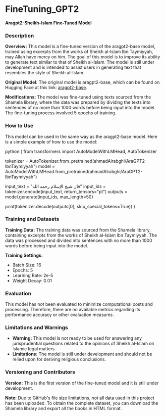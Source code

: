 # FineTuning_GPT2

**Aragpt2-Sheikh-Islam Fine-Tuned Model**

### **Description**
**Overview:**
This model is a fine-tuned version of the aragpt2-base model, trained using excerpts from the works of Sheikh al-Islam Ibn Taymiyyah, may Allah have mercy on him. The goal of this model is to improve its ability to generate text similar to that of Sheikh al-Islam. The model is still under development and is intended to assist users in generating text that resembles the style of Sheikh al-Islam.

**Original Model:**
The original model is aragpt2-base, which can be found on Hugging Face at this link: [aragpt2-base](https://huggingface.co/aubmindlab/aragpt2-base).

**Modifications:**
The model was fine-tuned using texts sourced from the Shamela library, where the data was prepared by dividing the texts into sentences of no more than 1000 words before being input into the model. The fine-tuning process involved 5 epochs of training.

### **How to Use**
This model can be used in the same way as the aragpt2-base model. 
Here is a simple example of how to use the model:

python (
from transformers import AutoModelWithLMHead, AutoTokenizer

tokenizer = AutoTokenizer.from_pretrained(ahmadAlrabghi/AraGPT2-IbnTaymiyyah")
model = AutoModelWithLMHead.from_pretrained(ahmadAlrabghi/AraGPT2-IbnTaymiyyah")

input_text = "قال شيخ الإسلام رحمه الله"
input_ids = tokenizer.encode(input_text, return_tensors="pt")
outputs = model.generate(input_ids, max_length=50)

print(tokenizer.decode(outputs[0], skip_special_tokens=True))
)

### **Training and Datasets**
**Training Data:**
The training data was sourced from the Shamela library, containing excerpts from the works of Sheikh al-Islam Ibn Taymiyyah. The data was processed and divided into sentences with no more than 1000 words before being input into the model.

**Training Settings:**
- Batch Size: 16
- Epochs: 5
- Learning Rate: 2e-5
- Weight Decay: 0.01

### **Evaluation**
This model has not been evaluated to minimize computational costs and processing. Therefore, there are no available metrics regarding its performance accuracy or other evaluation measures.

### **Limitations and Warnings**
- **Warning:** This model is not ready to be used for answering any jurisprudential questions related to the opinions of Sheikh al-Islam on Islamic legal matters.
- **Limitations:** The model is still under development and should not be relied upon for deriving religious conclusions.

### **Versioning and Contributors**
**Version:**
This is the first version of the fine-tuned model and it is still under development.





**Note:**
Due to GitHub's file size limitations, not all data used in this project has been uploaded. To obtain the complete dataset, you can download the Shamela library and export all the books in HTML format.
